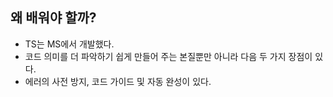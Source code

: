 ## 왜 배워야 할까?
- TS는 MS에서 개발했다.
- 코드 의미를 더 파악하기 쉽게 만들어 주는 본질뿐만 아니라 다음 두 가지 장점이 있다.
- 에러의 사전 방지, 코드 가이드 및 자동 완성이 있다.